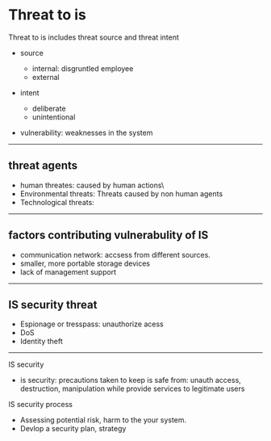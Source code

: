 # Threat to is

Threat to is includes threat source and threat intent

- source
  - internal: disgruntled employee
  - external
- intent
  - deliberate
  - unintentional

- vulnerability: weaknesses in the system

---

## threat agents

- human threates: caused by human actions\
- Environmental threats: Threats caused by non human agents
- Technological threats: 
---


## factors contributing vulnerabulity of IS

- communication network: accsess from different sources.
- smaller, more portable storage devices
- lack of management support

---

## IS security threat

- Espionage or tresspass: unauthorize acess
- DoS
- Identity theft

---

IS security

- is security: precautions taken to keep is safe from: unauth access, destruction, manipulation while provide services to legitimate users

IS security process

- Assessing potential risk, harm to the your system.
- Devlop a security plan, strategy